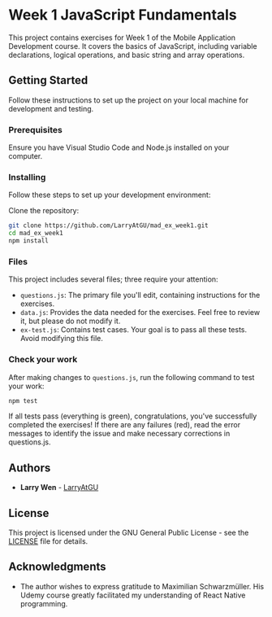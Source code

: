 # Week 1 JavaScript Fundamentals

This project contains exercises for Week 1 of the Mobile Application Development course. It covers the basics of JavaScript, including variable declarations, logical operations, and basic string and array operations.

## Getting Started

Follow these instructions to set up the project on your local machine for development and testing.

### Prerequisites

Ensure you have Visual Studio Code and Node.js installed on your computer.

### Installing

Follow these steps to set up your development environment:

Clone the repository:

```bash
git clone https://github.com/LarryAtGU/mad_ex_week1.git
cd mad_ex_week1
npm install
```

### Files

This project includes several files; three require your attention:

- `questions.js`: The primary file you'll edit, containing instructions for the exercises.
- `data.js`: Provides the data needed for the exercises. Feel free to review it, but please do not modify it.
- `ex-test.js`: Contains test cases. Your goal is to pass all these tests. Avoid modifying this file.

### Check your work

After making changes to `questions.js`, run the following command to test your work:

```bash
npm test
```

If all tests pass (everything is green), congratulations, you've successfully completed the exercises! If there are any failures (red), read the error messages to identify the issue and make necessary corrections in questions.js.

## Authors

- **Larry Wen** - [LarryAtGU](https://github.com/LarryAtGU)

## License

This project is licensed under the GNU General Public License - see the [LICENSE](./LICENSE) file for details.

## Acknowledgments

- The author wishes to express gratitude to Maximilian Schwarzmüller. His Udemy course greatly facilitated my understanding of React Native programming.
